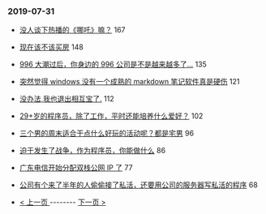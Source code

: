 ### 2019-07-31 
- [没人谈下热播的《哪吒》嘛？](https://www.v2ex.com/t/587737) 167
- [现在该不该买房](https://www.v2ex.com/t/587645) 148
- [996 大潮过后，你身边的 996 公司是不是越来越多了...](https://www.v2ex.com/t/587735) 135
- [突然觉得 windows 没有一个成熟的 markdown 笔记软件真是硬伤](https://www.v2ex.com/t/587708) 121
- [没办法,我也退出相互宝了.](https://www.v2ex.com/t/587699) 112
- [29+岁的程序员，除了工作，平时还能培养什么爱好？](https://www.v2ex.com/t/587743) 102
- [三个男的周末适合干点什么好玩的活动呢？都是宅男](https://www.v2ex.com/t/587644) 96
- [迫于发生了战争，作为程序员，你能做什么](https://www.v2ex.com/t/587891) 86
- [广东电信开始分配双栈公网 IP 了](https://www.v2ex.com/t/587653) 77
- [公司有个来了半年的人偷偷接了私活，还要用公司的服务器写私活的程序](https://www.v2ex.com/t/587846) 68 

- [ < 上一页 ](https://github.com/able8/v2ex-hot-record/blob/master/2019-07-30.md) -------- [ 下一页 > ](https://github.com/able8/v2ex-hot-record/blob/master/2019-08-01.md)